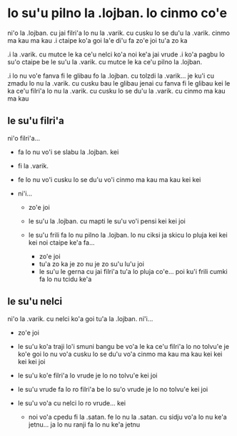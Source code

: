 # lo su'u pilno la .lojban. lo cinmo co'e
ni'o la .lojban. cu jai filri'a lo nu la .varik. cu cusku lo se du'u la .varik. cinmo ma kau ma kau  .i ctaipe ko'a goi la'e di'u fa zo'e joi tu'a zo ka

.i la .varik. cu mutce le ka ce'u nelci ko'a noi ke'a jai vrude  .i ko'a pagbu lo su'o ctaipe be le su'u la .varik. cu mutce le ka ce'u pilno la .lojban.

.i lo nu vo'e fanva fi le glibau fo la .lojban. cu tolzdi la .varik... je ku'i cu zmadu lo nu la .varik. cu cusku bau le glibau jenai cu fanva fi le glibau kei le ka ce'u filri'a lo nu la .varik. cu cusku lo se du'u la .varik. cu cinmo ma kau ma kau

## le su'u filri'a
ni'o filri'a...

* fa lo nu vo'i se slabu la .lojban. kei
* fi la .varik.
* fe lo nu vo'i cusku lo se du'u vo'i cinmo ma kau ma kau kei kei
* ni'i...

  * zo'e joi
  * le su'u la .lojban. cu mapti le su'u vo'i pensi kei kei joi
  * le su'u frili fa lo nu pilno la .lojban. lo nu ciksi ja skicu lo pluja kei kei kei noi ctaipe ke'a fa...

    * zo'e joi
    * tu'a zo ka je zo nu je zo su'u lu'u joi
    * le su'u le gerna cu jai filri'a tu'a lo pluja co'e... poi ku'i frili cumki fa lo nu tcidu ke'a

## le su'u nelci
ni'o la .varik. cu nelci ko'a goi tu'a la .lojban. ni'i...

* zo'e joi
* le su'u ko'a traji lo'i smuni bangu be vo'a le ka ce'u filri'a lo no tolvu'e je ko'e goi lo nu vo'a cusku lo se du'u vo'a cinmo ma kau ma kau kei kei kei kei joi
* le su'u ko'e filri'a lo vrude je lo no tolvu'e kei joi
* le su'u vrude fa lo ro filri'a be lo su'o vrude je lo no tolvu'e kei joi
* le su'u vo'a cu nelci lo ro vrude... kei

  * noi vo'a cpedu fi la .satan. fe lo nu la .satan. cu sidju vo'a lo nu ke'a jetnu... ja lo nu ranji fa lo nu ke'a jetnu
